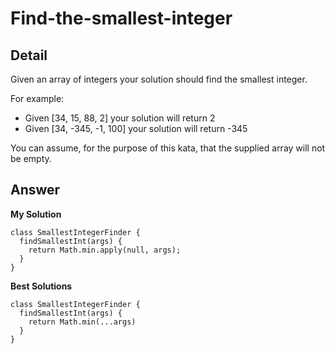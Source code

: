 # Find-the-smallest-integer
## Detail
Given an array of integers your solution should find the smallest integer.

For example:
- Given [34, 15, 88, 2] your solution will return 2
- Given [34, -345, -1, 100] your solution will return -345

You can assume, for the purpose of this kata, that the supplied array will not be empty.

## Answer
**My Solution**
```
class SmallestIntegerFinder {
  findSmallestInt(args) {
    return Math.min.apply(null, args);
  }
}
```
**Best Solutions**
```
class SmallestIntegerFinder {
  findSmallestInt(args) {
    return Math.min(...args)
  }
}
```